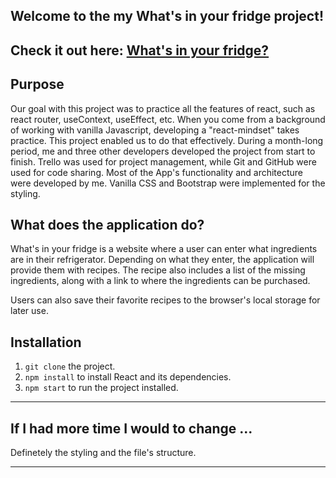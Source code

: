 ## Welcome to the my What's in your fridge project!
Check it out here: [What's in your fridge?](https://natalieacevedo.github.io/what-s-in-your-fridge/#/)
---
## Purpose

Our goal with this project was to practice all the features of react, such as react router, useContext, useEffect, etc. When you come from a background of working with vanilla Javascript, developing a "react-mindset" takes practice. This project enabled us to do that effectively.
During a month-long period, me and three other developers developed the project from start to finish. Trello was used for project management, while Git and GitHub were used for code sharing. Most of the App's functionality and architecture were developed by me. Vanilla CSS and Bootstrap were implemented for the styling.


## What does the application do?

What's in your fridge is a website where a user can enter what ingredients are in their refrigerator. Depending on what they enter, the application will provide them with recipes.  The recipe also includes a list of the missing ingredients, along with a link to where the ingredients can be purchased.

Users can also save their favorite recipes to the browser's local storage for later use.



## Installation
1. `git clone` the project.
1. `npm install` to install React and its dependencies.
1. `npm start` to run the project installed.
---
## If I had more time I would to change ...
Definetely  the styling and the file's structure.

---
